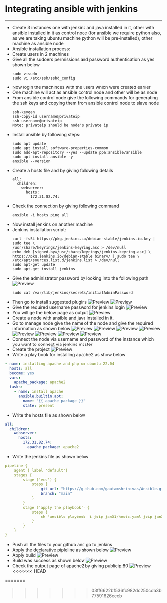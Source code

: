 # Integrating ansible with jenkins
----------------------------------
* Create 3 instances one with jenkins and java installed in it, other with ansible installed in it as control node (for ansible we require python also,  as we are taking ubuntu machine python will be pre-installed), other machine as ansible node
* Ansible installation process:
* Create users in 2 machines
* Give all the sudoers permissions and password authentication as yes shown below
    ```
    sudo visudo
    sudo vi /etc/ssh/sshd_config
    ```
* Now login the machinces with the users which were created earlier
* One machine will act as ansible control node and other will be as node
* From ansible control node give the following commands for generating the ssh keys and copying them from ansible control node to slave node
    ```
    ssh-keygen
    ssh-copy-id username@privateip
    ssh username@privateip
    Note: privateip should be node's private ip
    ```
* Install ansible by following steps:
    ```
    sudo apt update
    sudo apt install software-properties-common
    sudo add-apt-repository --yes --update ppa:ansible/ansible
    sudo apt install ansible -y
    ansible --version
    ```  
* Create a hosts file and by giving following details
    ```
    all:
      children:
        webserver:
          hosts:
            172.31.82.74:
    ```      
* Check the connection by giving following command
    ```
    ansible -i hosts ping all
    ```    
* Now install jenkins on another machine 
* Jenkins installation script:
    ```
    curl -fsSL https://pkg.jenkins.io/debian-stable/jenkins.io.key | sudo tee \
    /usr/share/keyrings/jenkins-keyring.asc > /dev/null
    echo deb [signed-by=/usr/share/keyrings/jenkins-keyring.asc] \
    https://pkg.jenkins.io/debian-stable binary/ | sudo tee \
    /etc/apt/sources.list.d/jenkins.list > /dev/null
    sudo apt-get update
    sudo apt-get install jenkins
    ```
* Give the administrator password by looking into the following path 
![Preview](images/Capture5.JPG)
    ```
    sudo cat /var/lib/jenkins/secrets/initialAdminPassword
    ```
* Then go to install suggested plugins
![Preview](images/Capture6.JPG)
![Preview](images/Capture7.JPG)
* Give the required username password for jenkins login
![Preview](images/Capture8.JPG)
* You will ge the below page as output
![Preview](images/Capture9.JPG)
* Create a node with ansible and java installed in it.
* Go to manage node give the name of the node and give the required information as shown below
![Preview](images/Capture10.JPG)
![Preview](images/Capture11.JPG)
![Preview](images/Capture12.JPG)
![Preview](images/Capture13.JPG)
![Preview](images/Capture14.JPG)
![Preview](images/Capture15.JPG)
![Preview](images/Capture16.JPG)
![Preview](images/Capture17.JPG)
* Connect the node via username and password of the instance which you want to connect via jenkins master
* Create the project 
![Preview](images/Capture18.JPG)
* Write a play book for installing apache2 as show below
```yaml
- name: installing apache and php on ubuntu 22.04
  hosts: all
  become: yes
  vars: 
    apache_package: apache2
  tasks:
    - name: install apache
      ansible.builtin.apt:
        name: "{{ apache_package }}"
        state: present
```
* Write the hosts file as shown below
```yaml
all:
  children:
    webserver:
      hosts:
        172.31.82.74:
          apache_package: apache2
```
* Write the jenkins file as shown below
```yaml
pipeline {
    agent { label 'default'}
    stages {
        stage ('vcs') {
            steps {
                git url: "https://github.com/gautamshrinivas/Ansible.git",
                branch: "main"
            }
        }
        stage ('apply the playbook') {
            steps {
                sh 'ansible-playbook -i joip-jan31/hosts.yaml joip-jan31/apache-php.yaml'
            }
        }
    }
}
```
* Push all the files to your github and go to jenkins 
* Apply the declarative pipleline as shown below
![Preview](images/Capture19.JPG)
* Apply build
![Preview](images/Capture20.JPG)
* Build was success as shown below
![Preview](images/Capture21.JPG)
* Check the output page of apache2 by giving publicip:80
![Preview](images/Capture22.JPG)
<<<<<<< HEAD

=======
>>>>>>> 03ff6622bf536fc982dc250cda3b77591626cccb
